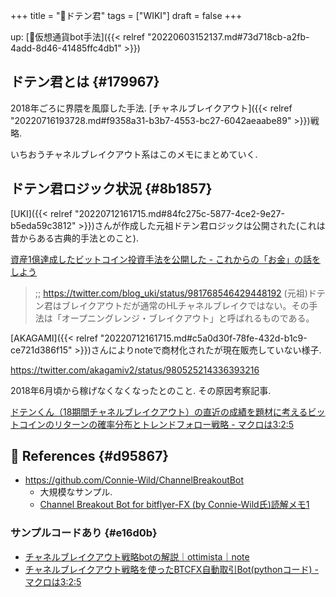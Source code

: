 +++
title = "📝ドテン君"
tags = ["WIKI"]
draft = false
+++

up: [🔖仮想通貨bot手法]({{< relref "20220603152137.md#73d718cb-a2fb-4add-8d46-41485ffc4db1" >}})


## ドテン君とは {#179967}

2018年ごろに界隈を風靡した手法. [チャネルブレイクアウト]({{< relref "20220716193728.md#f9358a31-b3b7-4553-bc27-6042aeaabe89" >}})戦略.

いちおうチャネルブレイクアウト系はこのメモにまとめていく.


## ドテン君ロジック状況 {#8b1857}

[UKI]({{< relref "20220712161715.md#84fc275c-5877-4ce2-9e27-b5eda59c3812" >}})さんが作成した元祖ドテン君ロジックは公開された(これは昔からある古典的手法とのこと).

[資産1億達成したビットコイン投資手法を公開した - これからの「お金」の話をしよう](https://we.love-profit.com/entry/2018/04/07/095640)

> ;; <https://twitter.com/blog_uki/status/981768546429448192>
> (元祖)ドテン君はブレイクアウトだが通常のHLチャネルブレイクではない。その手法は「オープニングレンジ・ブレイクアウト」と呼ばれるものである。

[AKAGAMI]({{< relref "20220712161715.md#c5a0d30f-78fe-432d-b1c9-ce721d386f15" >}})さんによりnoteで商材化されたが現在販売していない様子.

<https://twitter.com/akagamiv2/status/980525214336393216>

2018年6月頃から稼げなくなくなったとのこと. その原因考察記事.

[ドテンくん（18期間チャネルブレイクアウト）の直近の成績を題材に考えるビットコインのリターンの確率分布とトレンドフォロー戦略 - マクロは3:2:5](https://sshuhei.com/entry/trend_following/)


## <span class="org-todo todo _">🔗</span> References {#d95867}

-   <https://github.com/Connie-Wild/ChannelBreakoutBot>
    -   大規模なサンプル.
    -   [Channel Breakout Bot for bitflyer-FX (by Connie-Wild氏)読解メモ1](https://note.com/wanna_be_free/n/n6e0d66010a4e)


### サンプルコードあり {#e16d0b}

-   [チャネルブレイクアウト戦略botの解説｜ottimista｜note](https://note.com/ottimista/n/n9bd040498cb4)
-   [チャネルブレイクアウト戦略を使ったBTCFX自動取引Bot(pythonコード) - マクロは3:2:5](https://sshuhei.com/entry/channelbreakout/)
